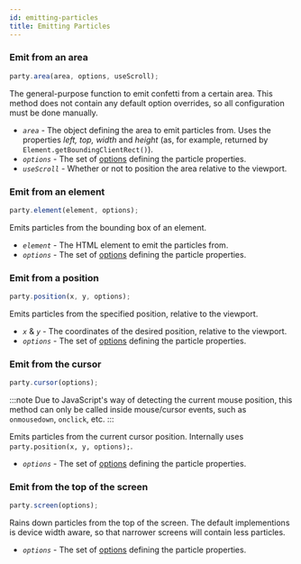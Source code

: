```yaml
---
id: emitting-particles
title: Emitting Particles
---
```


### Emit from an area

```js
party.area(area, options, useScroll);
```

The general-purpose function to emit confetti from a certain area. This method does not contain any default option overrides, so all configuration must be done manually.

- _`area`_ - The object defining the area to emit particles from. Uses the properties _left, top, width_ and _height_ (as, for example, returned by `Element.getBoundingClientRect()`).
- _`options`_ - The set of [options] defining the particle properties.
- _`useScroll`_ - Whether or not to position the area relative to the viewport.

### Emit from an element

```js
party.element(element, options);
```

Emits particles from the bounding box of an element.

- _`element`_ - The HTML element to emit the particles from.
- _`options`_ - The set of [options] defining the particle properties.

### Emit from a position

```js
party.position(x, y, options);
```

Emits particles from the specified position, relative to the viewport.

- _`x`_ & _`y`_ - The coordinates of the desired position, relative to the viewport.
- _`options`_ - The set of [options] defining the particle properties.

### Emit from the cursor

```js
party.cursor(options);
```

:::note
Due to JavaScript's way of detecting the current mouse position, this method can only be called inside mouse/cursor events, such as `onmousedown`, `onclick`, etc.
:::

Emits particles from the current cursor position. Internally uses `party.position(x, y, options);`.

- _`options`_ - The set of [options] defining the particle properties.

### Emit from the top of the screen

```js
party.screen(options);
```

Rains down particles from the top of the screen. The default implementions is device width aware, so that narrower screens will contain less particles.

- _`options`_ - The set of [options] defining the particle properties.

[Customization]: customization
[options]: customization#options
